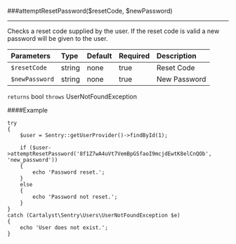 <a id="attemptResetPassword"></a>
###attemptResetPassword($resetCode, $newPassword)

----------

Checks a reset code supplied by the user.  If the reset code is valid a new password will be given to the user.

Parameters          | Type                | Default             | Required            | Description
:------------------ | :------------------ | :------------------ | :------------------ | :------------------
`$resetCode`        | string              | none                | true                | Reset Code
`$newPassword`      | string              | none                | true                | New Password

`returns` bool
`throws`  UserNotFoundException

####Example

	try
	{
		$user = Sentry::getUserProvider()->findById(1);

		if ($user->attemptResetPassword('8f1Z7wA4uVt7VemBpGSfaoI9mcjdEwtK8elCnQOb', 'new_password'))
		{
			echo 'Password reset.';
		}
		else
		{
			echo 'Password not reset.';
		}
	}
	catch (Cartalyst\Sentry\Users\UserNotFoundException $e)
	{
		echo 'User does not exist.';
	}
